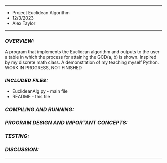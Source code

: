 ****************
* Project Euclidean Algorithm
* 12/3/2023
* Alex Taylor
**************** 

### **_OVERVIEW:_**

 A program that implements the Euclidean algorithm and outputs to the user a table in which the process for attaining the GCD(a, b) is shown. Inspired by my discrete math class. A demonstration of my teaching myself Python. WORK IN PROGRESS, NOT FINISHED

### **_INCLUDED FILES:_**

 * EuclideanAlg.py - main file
 * README - this file


### **_COMPILING AND RUNNING:_**



### **_PROGRAM DESIGN AND IMPORTANT CONCEPTS:_**

 

### **_TESTING:_**



### **_DISCUSSION:_**
 



----------------------------------------------------------------------------

